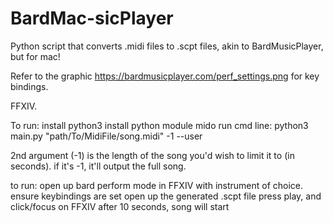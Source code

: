 # BardMac-sicPlayer
Python script that converts .midi files to .scpt files, akin to BardMusicPlayer, but for mac!

Refer to the graphic https://bardmusicplayer.com/perf_settings.png for key bindings.

FFXIV.

To run: 
install python3
install python module mido 
run cmd line:
  python3 main.py "path/To/MidiFile/song.midi" -1 --user

2nd argument (-1) is the length of the song you'd wish to limit it to (in seconds). if it's -1, it'll output the full song.

to run:
open up bard perform mode in FFXIV with instrument of choice.
ensure keybindings are set 
open up the generated .scpt file
press play, and click/focus on FFXIV
after 10 seconds, song will start
